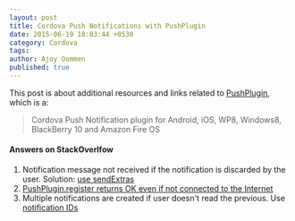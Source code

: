 ```yaml
---
layout: post
title: Cordova Push Notifications with PushPlugin
date: 2015-06-19 18:03:44 +0530
category: Cordova
tags: 
author: Ajoy Oommen
published: true
---
```

This post is about additional resources and links related to [PushPlugin](https://github.com/phonegap-build/PushPlugin), which is a:

> Cordova Push Notification plugin for Android, iOS, WP8, Windows8, BlackBerry 10 and Amazon Fire OS

#### Answers on StackOverlfow

1. Notification message not received if the notification is discarded by the user. Solution: [use sendExtras](http://stackoverflow.com/a/29437083/1761793)
2. [PushPlugin.register returns OK even if not connected to the Internet](http://stackoverflow.com/a/29519304/1761793)
3. Multiple notifications are created if user doesn't read the previous. Use [notification IDs](http://stackoverflow.com/a/31040766/1761793)